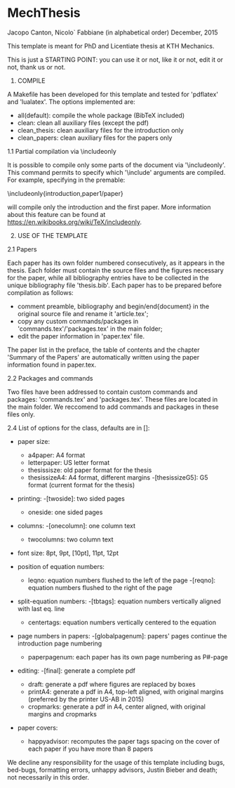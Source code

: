 MechThesis
==========

Jacopo Canton, Nicolo` Fabbiane (in alphabetical order)
December, 2015


This template is meant for PhD and Licentiate thesis at KTH Mechanics.

This is just a STARTING POINT: you can use it or not, like it or not, edit it
or not, thank us or not.




1. COMPILE

A Makefile has been developed for this template and tested for 'pdflatex' and
'lualatex'. The options implemented are:

 - all(default): compile the whole package (BibTeX included)
 - clean:        clean all auxiliary files (except the pdf)
 - clean_thesis: clean auxiliary files for the introduction only
 - clean_papers: clean auxiliary files for the papers only


1.1 Partial compilation via \includeonly

It is possible to compile only some parts of the document via '\includeonly'.
This command permits to specify which '\include' arguments are compiled.
For example, specifying in the premable:

   \includeonly{introduction,paper1/paper}

will compile only the introduction and the first paper. More information about
this feature can be found at https://en.wikibooks.org/wiki/TeX/includeonly.




2. USE OF THE TEMPLATE


2.1 Papers

Each paper has its own folder numbered consecutively, as it appears in the
thesis. Each folder must contain the source files and the figures necessary for
the paper, while all bibliography entries have to be collected in the unique
bibliography file 'thesis.bib'.
Each paper has to be prepared before compilation as follows:

 - comment preamble, bibliography and begin/end{document} in the original
   source file and rename it 'article.tex';
 - copy any custom commands/packages in 'commands.tex'/'packages.tex' in
   the main folder;
 - edit the paper information in 'paper.tex' file.

The paper list in the preface, the table of contents and the chapter 'Summary
of the Papers' are automatically written using the paper information found in
paper.tex.


2.2 Packages and commands

Two files have been addressed to contain custom commands and packages:
'commands.tex' and 'packages.tex'. These files are located in the main
folder.
We reccomend to add commands and packages in these files only.


2.4 List of options for the class, defaults are in []:

 - paper size:
    - a4paper:       A4 format
    - letterpaper:   US letter format
    - thesissisze:   old paper format for the thesis
    - thesissizeA4:  A4 format, different margins
    -[thesissizeG5]: G5 format (current format for the thesis)

 - printing:
    -[twoside]: two sided pages
    - oneside:  one sided pages

 - columns:
    -[onecolumn]: one column text
    - twocolumns: two column text

 - font size: 8pt, 9pt, [10pt], 11pt, 12pt

 - position of equation numbers:
    - leqno:  equation numbers flushed to the left of the page
    -[reqno]: equation numbers flushed to the right of the page

 - split-equation numbers:
    -[tbtags]:    equation numbers vertically aligned with last eq. line
    - centertags: equation numbers vertically centered to the equation

 - page numbers in papers:
    -[globalpagenum]: papers' pages continue the introduction page numbering
    - paperpagenum:   each paper has its own page numbering as P#-page

 - editing:
    -[final]:    generate a complete pdf
    - draft:     generate a pdf where figures are replaced by boxes
    - printA4:   generate a pdf in A4, top-left aligned, with original margins
                 (preferred by the printer US-AB in 2015)
    - cropmarks: generate a pdf in A4, center aligned, with original margins
                 and cropmarks

 - paper covers:
    - happyadvisor: recomputes the paper tags spacing on the cover of each
                    paper if you have more than 8 papers


We decline any responsibility for the usage of this template including bugs,
bed-bugs, formatting errors, unhappy advisors, Justin Bieber and death; not 
necessarily in this order.
